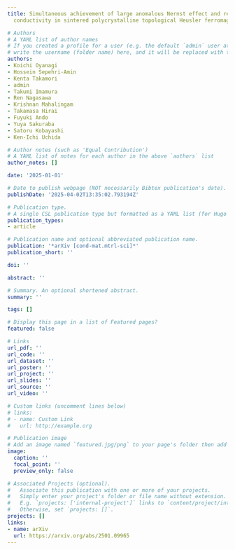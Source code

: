 ```yaml
---
title: Simultaneous achievement of large anomalous Nernst effect and reduced thermal
  conductivity in sintered polycrystalline topological Heusler ferromagnets

# Authors
# A YAML list of author names
# If you created a profile for a user (e.g. the default `admin` user at `content/authors/admin/`), 
# write the username (folder name) here, and it will be replaced with their full name and linked to their profile.
authors:
- Koichi Oyanagi
- Hossein Sepehri-Amin
- Kenta Takamori
- admin
- Takumi Imamura
- Ren Nagasawa
- Krishnan Mahalingam
- Takamasa Hirai
- Fuyuki Ando
- Yuya Sakuraba
- Satoru Kobayashi
- Ken-Ichi Uchida

# Author notes (such as 'Equal Contribution')
# A YAML list of notes for each author in the above `authors` list
author_notes: []

date: '2025-01-01'

# Date to publish webpage (NOT necessarily Bibtex publication's date).
publishDate: '2025-04-02T13:35:02.793194Z'

# Publication type.
# A single CSL publication type but formatted as a YAML list (for Hugo requirements).
publication_types:
- article

# Publication name and optional abbreviated publication name.
publication: '*arXiv [cond-mat.mtrl-sci]*'
publication_short: ''

doi: ''

abstract: ''

# Summary. An optional shortened abstract.
summary: ''

tags: []

# Display this page in a list of Featured pages?
featured: false

# Links
url_pdf: ''
url_code: ''
url_dataset: ''
url_poster: ''
url_project: ''
url_slides: ''
url_source: ''
url_video: ''

# Custom links (uncomment lines below)
# links:
# - name: Custom Link
#   url: http://example.org

# Publication image
# Add an image named `featured.jpg/png` to your page's folder then add a caption below.
image:
  caption: ''
  focal_point: ''
  preview_only: false

# Associated Projects (optional).
#   Associate this publication with one or more of your projects.
#   Simply enter your project's folder or file name without extension.
#   E.g. `projects: ['internal-project']` links to `content/project/internal-project/index.md`.
#   Otherwise, set `projects: []`.
projects: []
links:
- name: arXiv
  url: https://arxiv.org/abs/2501.09965
---
```

